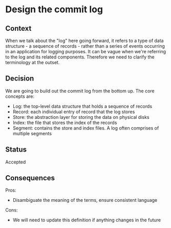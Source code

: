 # Design the commit log

## Context

When we talk about the "log" here going forward, it refers to a type of data
structure - a sequence of records - rather than a series of events occurring in
an application for logging purposes. It can be vague when we're referring to
the log and its related components. Therefore we need to clarify the terminology
at the outset.

## Decision

We are going to build out the commit log from the bottom up. The core concepts
are:

* Log: the top-level data structure that holds a sequence of records
* Record: each individual entry of record that the log stores
* Store: the abstraction layer for storing the data on physical disks
* Index: the file that stores the index of the records
* Segment: contains the store and index files. A log often comprises of multiple
  segments

## Status

Accepted

## Consequences

Pros:

* Disambiguate the meaning of the terms, ensure consistent language

Cons:

* We will need to update this definition if anything changes in the future
